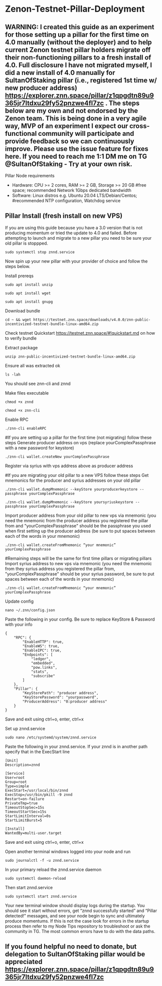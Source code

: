 # Zenon-Testnet-Pillar-Deployment
## WARNING: I created this guide as an experiment for those setting up a pillar for the first time on 4.0 manually (without the deployer) and to help current Zenon testnet pillar holders migrate off their non-functioning pillars to a fresh install of 4.0. Full disclosure I have not migrated myself, I did a new install of 4.0 manually for SultanOfStaking pillar (i.e., registered 1st time w/ new producer address) https://explorer.znn.space/pillar/z1qpgdtn89u9365jr7ltdxu29fy52pnzwe4fl7zc . The steps below are my own and not endorsed by the Zenon team. This is being done in a very agile way, MVP of an experiment I expect our cross-functional community will participate and provide feedback so we can continuously improve. Please use the issue feature for fixes here. If you need to reach me 1:1 DM me on TG @SultanOfStaking - Try at your own risk. 

Pillar Node requirements
- Hardware: CPU >= 2 cores, RAM >= 2 GB, Storage >= 20 GB #free space; recommended Network 1Gbps dedicated bandwidth
- Software: Linux distros e.g. Ubuntu 20.04 LTS/Debian/Centos; #recommended NTP configuration, Watchdog service

## Pillar Install (fresh install on new VPS)
If you are using this guide because you have a 3.0 version that is not producing momentum or tried the update to 4.0 and failed. Before attempting to launch and migrate to a new pillar you need to be sure your old pillar is stoppped.

`sudo systemctl stop znnd.service`

Now spin up your new pillar with your provider of choice and follow the steps below.

Install prereqs

`sudo apt install unzip`

`sudo apt install wget`

`sudo apt install gnupg`

Download bundle

`cd ~ && wget https://testnet.znn.space/downloads/v4.0.0/znn-public-incentivized-testnet-bundle-linux-amd64.zip`

Check testnet Quickstart https://testnet.znn.space/#!quickstart.md on how to verify bundle

Extract package

`unzip znn-public-incentivized-testnet-bundle-linux-amd64.zip`

Ensure all was extracted ok

`ls -lah`

You should see znn-cli and znnd

Make files executable

`chmod +x znnd`

`chmod +x znn-cli`

Enable RPC

`./znn-cli enableRPC`

#If you are setting up a pillar for the first time (not migrating) follow these steps
Generate producer address on vps (replace yourComplexPassphrase with a new password for keystore)

`./znn-cli wallet.createNew yourComplexPassphrase`

Register via syrius with vps address above as producer address

#If you are migrating your old pillar to a new VPS follow these steps
Get mnemonics for the producer and syrius addresses on your old pillar

`./znn-cli wallet.dumpMnemonic --keyStore yourproducerkeystore --passphrase yourComplexPassphrase`

`./znn-cli wallet.dumpMnemonic --keyStore yoursyriuskeystore --passphrase yourComplexPassphrase`

Import producer address from your old pillar to new vps via mnemonic (you need the mnemonic from the producer address you registered the pillar from and "yourComplexPassphrase" should be the passphrase you used when first setting up the producer address (be sure to put spaces between each of the words in your mnemonic)

`./znn-cli wallet.createFromMnemonic “your mnemonic” yourComplexPassphrase`

#Remaining steps will be the same for first time pillars or migrating pillars
Import syrius address to new vps via mnemonic (you need the  mnemonic from they syrius address you registered the pillar from, "yourComplexPassphrase" should be your syrius password, be sure to put spaces between each of the words in your mnemonic)

`./znn-cli wallet.createFromMnemonic “your mnemonic” yourComplexPassphrase`

Update config

`nano ~/.znn/config.json`

Paste the following in your config. Be sure to replace KeyStore & Password with your info

```
{
    "RPC": {
        "EnableHTTP": true,
        "EnableWS": true,
        "EnableIPC": true,
        "Endpoints": [
            "ledger",
            "embedded",
            "pow.links",
            "stats",
            "subscribe"
        ]
    },
    "Pillar": {
        "KeyStorePath": "producer address",
        "KeyStorePassword": "yourpassword",
        "ProducerAddress": "0:producer address"
    }
}
```

Save and exit using ctrl+o, enter, ctrl+x

Set up znnd.service

`sudo nano /etc/systemd/system/znnd.service`

Paste the following in your znnd.service. If your znnd is in another path specify that in the ExecStart line
```
[Unit]
Description=znnd

[Service]
User=root
Group=root
Type=simple
ExecStart=/usr/local/bin/znnd
ExecStop=/usr/bin/pkill -9 znnd
Restart=on-failure
PrivateTmp=true
TimeoutStopSec=15s
TimeoutStartSec=15s
StartLimitInterval=0s
StartLimitBurst=5

[Install]
WantedBy=multi-user.target
```
Save and exit using ctrl+o, enter, ctrl+x

Open another terminal windows logged into your node and run

`sudo journalctl -f -u znnd.service`

In your primary reload the znnd.service daemon

`sudo systemctl daemon-reload`

Then start znnd.service

`sudo systemctl start znnd.service`

Your new terminal window should display logs during the startup. You should see it start without errors, get “znnd successfully started” and “Pillar detected!” messages, and see your node begin to sync and ultimately produce momentums. If this is not the case look for errors in the startup process then refer to my Node Tips repository to troubleshoot or ask the community in TG. The most common errors have to do with the data paths.

## If you found helpful no need to donate, but delegation to SultanOfStaking pillar would be appreciated https://explorer.znn.space/pillar/z1qpgdtn89u9365jr7ltdxu29fy52pnzwe4fl7zc
